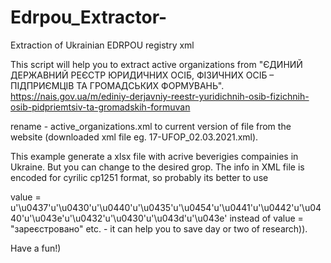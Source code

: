 # Edrpou_Extractor-
Extraction of Ukrainian EDRPOU registry xml

This script will help you to extract active organizations from "ЄДИНИЙ ДЕРЖАВНИЙ РЕЄСТР ЮРИДИЧНИХ ОСІБ, ФІЗИЧНИХ ОСІБ – ПІДПРИЄМЦІВ ТА ГРОМАДСЬКИХ ФОРМУВАНЬ". 
https://nais.gov.ua/m/ediniy-derjavniy-reestr-yuridichnih-osib-fizichnih-osib-pidpriemtsiv-ta-gromadskih-formuvan


rename - active_organizations.xml to current version of file from the website (downloaded xml file eg. 17-UFOP_02.03.2021.xml).

This example generate a xlsx file with acrive beverigies compainies in Ukraine. But you can change to the desired grop. 
The info in XML file is encoded for cyrilic cp1251 format, so probably its better to use        

value = u'\u0437'u'\u0430'u'\u0440'u'\u0435'u'\u0454'u'\u0441'u'\u0442'u'\u0440'u'\u043e'u'\u0432'u'\u0430'u'\u043d'u'\u043e' instead of value = "зареєстровано" etc. - it can help you to save day or two of research)). 

Have a fun!)
